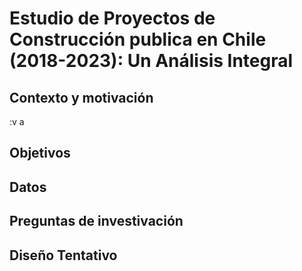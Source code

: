 # Estudio de Proyectos de Construcción publica en Chile (2018-2023): Un Análisis Integral

## Contexto y motivación
:v
a
## Objetivos

## Datos

## Preguntas de investivación 

## Diseño Tentativo
